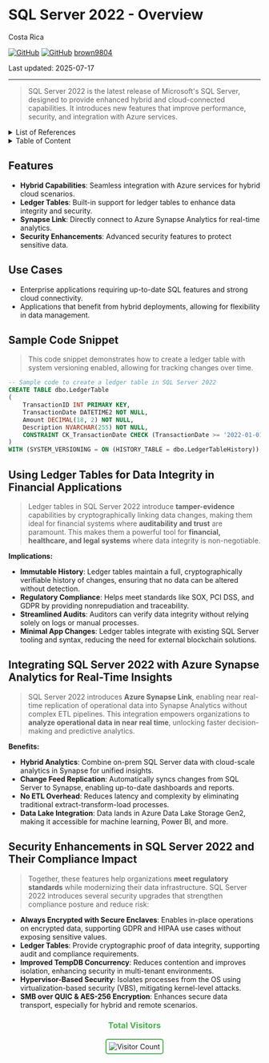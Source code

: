 # SQL Server 2022 - Overview

Costa Rica

[![GitHub](https://badgen.net/badge/icon/github?icon=github&label)](https://github.com)
[![GitHub](https://img.shields.io/badge/--181717?logo=github&logoColor=ffffff)](https://github.com/)
[brown9804](https://github.com/brown9804)

Last updated: 2025-07-17

----------

> SQL Server 2022 is the latest release of Microsoft's SQL Server, designed to provide enhanced hybrid and cloud-connected capabilities. It introduces new features that improve performance, security, and integration with Azure services.

<details>
<summary>List of References</summary>

- [Ledger overview - SQL Server | Microsoft Learn](https://learn.microsoft.com/en-us/sql/relational-databases/security/ledger/ledger-overview?view=sql-server-ver17)  
- [Ledger database vs ledger tables | Microsoft Community Hub](https://techcommunity.microsoft.com/blog/azuresqlblog/ledger-database-vs-ledger-tables/3931429)  
- [Azure Synapse Link for SQL - Microsoft SQL Server Blog](https://www.microsoft.com/en-us/sql-server/blog/2022/09/22/azure-synapse-link-for-sql/)  
- [Create Azure Synapse Link for SQL Server 2022](https://learn.microsoft.com/en-us/azure/synapse-analytics/synapse-link/connect-synapse-link-sql-server-2022)  
- [SQL Server security best practices - Microsoft Learn](https://learn.microsoft.com/en-us/sql/relational-databases/security/sql-server-security-best-practices?view=sql-server-ver17)

</details>

<details>
<summary>Table of Content</summary>

- [Features](#features)
- [Use Cases](#use-cases)
- [Sample Code Snippet](#sample-code-snippet)
- [Using Ledger Tables for Data Integrity in Financial Applications](#using-ledger-tables-for-data-integrity-in-financial-applications)
- [Integrating SQL Server 2022 with Azure Synapse Analytics for Real-Time Insights](#integrating-sql-server-2022-with-azure-synapse-analytics-for-real-time-insights)
- [Security Enhancements in SQL Server 2022 and Their Compliance Impact](#security-enhancements-in-sql-server-2022-and-their-compliance-impact)

</details>

## Features

- **Hybrid Capabilities**: Seamless integration with Azure services for hybrid cloud scenarios.
- **Ledger Tables**: Built-in support for ledger tables to enhance data integrity and security.
- **Synapse Link**: Directly connect to Azure Synapse Analytics for real-time analytics.
- **Security Enhancements**: Advanced security features to protect sensitive data.

## Use Cases

- Enterprise applications requiring up-to-date SQL features and strong cloud connectivity.
- Applications that benefit from hybrid deployments, allowing for flexibility in data management.

## Sample Code Snippet

> This code snippet demonstrates how to create a ledger table with system versioning enabled, allowing for tracking changes over time.

```sql
-- Sample code to create a ledger table in SQL Server 2022
CREATE TABLE dbo.LedgerTable
(
    TransactionID INT PRIMARY KEY,
    TransactionDate DATETIME2 NOT NULL,
    Amount DECIMAL(18, 2) NOT NULL,
    Description NVARCHAR(255) NOT NULL,
    CONSTRAINT CK_TransactionDate CHECK (TransactionDate >= '2022-01-01')
)
WITH (SYSTEM_VERSIONING = ON (HISTORY_TABLE = dbo.LedgerTableHistory));
```

## Using Ledger Tables for Data Integrity in Financial Applications

> Ledger tables in SQL Server 2022 introduce **tamper-evidence** capabilities by cryptographically linking data changes, making them ideal for financial systems where **auditability and trust** are paramount.
> This makes them a powerful tool for **financial, healthcare, and legal systems** where data integrity is non-negotiable.

**Implications:**

- **Immutable History**: Ledger tables maintain a full, cryptographically verifiable history of changes, ensuring that no data can be altered without detection.
- **Regulatory Compliance**: Helps meet standards like SOX, PCI DSS, and GDPR by providing nonrepudiation and traceability.
- **Streamlined Audits**: Auditors can verify data integrity without relying solely on logs or manual processes.
- **Minimal App Changes**: Ledger tables integrate with existing SQL Server tooling and syntax, reducing the need for external blockchain solutions.

## Integrating SQL Server 2022 with Azure Synapse Analytics for Real-Time Insights

> SQL Server 2022 introduces **Azure Synapse Link**, enabling near real-time replication of operational data into Synapse Analytics
> without complex ETL pipelines. This integration empowers organizations to **analyze operational data in near real time**, unlocking faster decision-making and predictive analytics.

**Benefits:**

- **Hybrid Analytics**: Combine on-prem SQL Server data with cloud-scale analytics in Synapse for unified insights.
- **Change Feed Replication**: Automatically syncs changes from SQL Server to Synapse, enabling up-to-date dashboards and reports.
- **No ETL Overhead**: Reduces latency and complexity by eliminating traditional extract-transform-load processes.
- **Data Lake Integration**: Data lands in Azure Data Lake Storage Gen2, making it accessible for machine learning, Power BI, and more.

## Security Enhancements in SQL Server 2022 and Their Compliance Impact

> Together, these features help organizations **meet regulatory standards** while modernizing their data infrastructure. SQL Server 2022 introduces several security upgrades that strengthen compliance posture and reduce risk:

- **Always Encrypted with Secure Enclaves**: Enables in-place operations on encrypted data, supporting GDPR and HIPAA use cases without exposing sensitive values.
- **Ledger Tables**: Provide cryptographic proof of data integrity, supporting audit and compliance requirements.
- **Improved TempDB Concurrency**: Reduces contention and improves isolation, enhancing security in multi-tenant environments.
- **Hypervisor-Based Security**: Isolates processes from the OS using virtualization-based security (VBS), mitigating kernel-level attacks.
- **SMB over QUIC & AES-256 Encryption**: Enhances secure data transport, especially for hybrid and remote scenarios.

<div align="center">
  <h3 style="color: #4CAF50;">Total Visitors</h3>
  <img src="https://profile-counter.glitch.me/brown9804/count.svg" alt="Visitor Count" style="border: 2px solid #4CAF50; border-radius: 5px; padding: 5px;"/>
</div>
